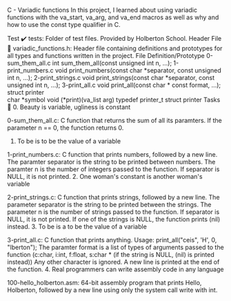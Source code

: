 C - Variadic functions
In this project, I learned about using variadic functions with the va_start, va_arg, and va_end macros as well as why and how to use the const type qualifier in C.

Test ✔️
tests: Folder of test files. Provided by Holberton School.
Header File 📁
variadic_functions.h: Header file containing definitions and prototypes for all types and functions written in the project.
File		      Definition/Prototype
0-sum_them_all.c      int sum_them_all(const unsigned int n, ...);
1-print_numbers.c     void print_numbers(const char *separator, const unsigned int n, ...);
2-print_strings.c     void print_strings(const char *separator, const unsigned int n, ...);
3-print_all.c	      void print_all(const char * const format, ...);
struct printer	      
char *symbol
void (*print)(va_list arg)
typedef printer_t     struct printer
Tasks 📃
0. Beauty is variable, ugliness is constant

0-sum_them_all.c: C function that returns the sum of all its paramters.
If the parameter n == 0, the function returns 0.
1. To be is to be the value of a variable

1-print_numbers.c: C function that prints numbers, followed by a new line.
The paramter separator is the string to be printed between numbers.
The paramter n is the number of integers passed to the function.
If separator is NULL, it is not printed.
2. One woman's constant is another woman's variable

2-print_strings.c: C function that prints strings, followed by a new line.
The parameter separator is the string to be printed between the strings.
The parameter n is the number of strings passed to the function.
If separator is NULL, it is not printed.
If one of the strings is NULL, the function prints (nil) instead.
3. To be is a to be the value of a variable

3-print_all.c: C function that prints anything.
Usage: print_all("ceis", 'H', 0, "lberton");
The paramter format is a list of types of arguments passed to the function (c:char, i:int, f:float, s:char * (if the string is NULL, (nil) is printed instead))
Any other character is ignored.
A new line is printed at the end of the function.
4. Real programmers can write assembly code in any language

100-hello_holberton.asm: 64-bit assembly program that prints Hello, Holberton, followed by a new line using only the system call write with int.